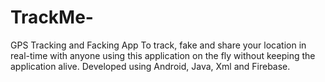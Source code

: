 # TrackMe-
GPS Tracking and Facking App
To track, fake and share your location in real-time with anyone using this application on the fly without keeping the application alive.
Developed using Android, Java, Xml and Firebase.

